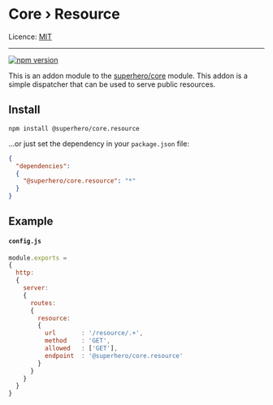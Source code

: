 # Core › Resource

Licence: [MIT](https://opensource.org/licenses/MIT)

---

[![npm version](https://badge.fury.io/js/%40superhero%2Fcore.resource.svg)](https://badge.fury.io/js/%40superhero%2Fcore.resource)

This is an addon module to the [superhero/core](https://github.com/superhero/js.core) module. This addon is a simple dispatcher that can be used to serve public resources.

## Install

`npm install @superhero/core.resource`

...or just set the dependency in your `package.json` file:

```json
{
  "dependencies":
  {
    "@superhero/core.resource": "*"
  }
}
```

## Example

#### `config.js`

```js
module.exports =
{
  http:
  {
    server:
    {
      routes:
      {
        resource:
        {
          url       : '/resource/.+',
          method    : 'GET',
          allowed   : ['GET'],
          endpoint  : '@superhero/core.resource'
        }
      }
    }
  }
}
```
